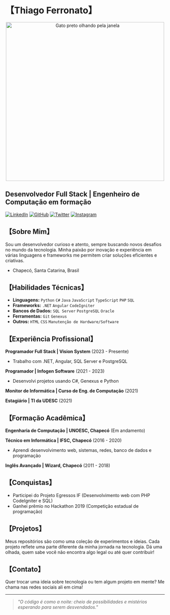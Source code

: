 
# 【Thiago Ferronato】

<div align="center">
<img src="https://images.wallpapersden.com/image/download/black-cat-looking-out-window-minimal_bWhoZW6UmZqaraWkpJRobWllrWdma2U.jpg" alt="Gato preto olhando pela janela" width="500">
</div>

## Desenvolvedor Full Stack | Engenheiro de Computação em formação

[![LinkedIn](https://img.shields.io/badge/-LinkedIn-0077B5?style=for-the-badge&logo=linkedin&logoColor=white)](https://www.linkedin.com/in/thiagoferronato/)
[![GitHub](https://img.shields.io/badge/-GitHub-181717?style=for-the-badge&logo=github&logoColor=white)](https://github.com/ThiagoFerronato)
[![Twitter](https://img.shields.io/badge/-Twitter-1DA1F2?style=for-the-badge&logo=twitter&logoColor=white)](https://twitter.com/Vulgo_ice_Thi)
[![Instagram](https://img.shields.io/badge/-Instagram-E4405F?style=for-the-badge&logo=instagram&logoColor=white)](https://instagram.com/Vulgo_ice_Thi)

## 【Sobre Mim】

Sou um desenvolvedor curioso e atento, sempre buscando novos desafios no mundo da tecnologia. Minha paixão por inovação e experiência em várias linguagens e frameworks me permitem criar soluções eficientes e criativas.

- Chapecó, Santa Catarina, Brasil

## 【Habilidades Técnicas】

- **Linguagens:** `Python` `C#` `Java` `JavaScript` `TypeScript` `PHP` `SQL`
- **Frameworks:** `.NET` `Angular` `CodeIgniter`
- **Bancos de Dados:** `SQL Server` `PostgreSQL` `Oracle`
- **Ferramentas:** `Git` `Genexus`
- **Outros:** `HTML` `CSS` `Manutenção de Hardware/Software`

## 【Experiência Profissional】

**Programador Full Stack | Vision System** (2023 - Presente)
- Trabalho com .NET, Angular, SQL Server e PostgreSQL

**Programador | Infogen Software** (2021 - 2023)
- Desenvolvi projetos usando C#, Genexus e Python

**Monitor de Informática | Curso de Eng. de Computação** (2021)

**Estagiário | TI da UDESC** (2021)

## 【Formação Acadêmica】

**Engenharia de Computação | UNOESC, Chapecó** (Em andamento)

**Técnico em Informática | IFSC, Chapecó** (2016 - 2020)
- Aprendi desenvolvimento web, sistemas, redes, banco de dados e programação

**Inglês Avançado | Wizard, Chapecó** (2011 - 2018)

## 【Conquistas】

- Participei do Projeto Egressos IF (Desenvolvimento web com PHP CodeIgniter e SQL)
- Ganhei prêmio no Hackathon 2019 (Competição estadual de programação)

## 【Projetos】

Meus repositórios são como uma coleção de experimentos e ideias. Cada projeto reflete uma parte diferente da minha jornada na tecnologia. Dá uma olhada, quem sabe você não encontra algo legal ou até quer contribuir!

## 【Contato】

Quer trocar uma ideia sobre tecnologia ou tem algum projeto em mente? Me chama nas redes sociais ali em cima!

---

> *"O código é como a noite: cheio de possibilidades e mistérios esperando para serem desvendados."*
